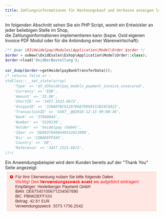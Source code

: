 ```yaml
---
title: Zahlungsinformationen für Rechnungskauf und Vorkasse anzeigen lassen
---
```

Im folgenden Abschnitt sehen Sie ein PHP Script, womit ein Entwickler an jeder beliebigen Stelle im Shop,  
die Zahlungsinformationen implementieren kann (bspw. Oxid eigenen Invoice PDF Modul oder für die Anbindung einer Warenwirtschaft):
```php
/** @var \D3\Heidelpay\Modules\Application\Model\Order $order */
$order = oxNew(\OxidEsales\Eshop\Application\Model\Order::class);
$order->load('OxidDerBestellung');

var_dump($order->getHeidelpayBankTransferData());
/* returns false or :
stdClass::__set_state(array(
    'Type' => 'd3_d3heidelpay_models_payment_invoice_unsecured',
    'Currency' => 'EUR',
    'Amount' => '33.80',
    'ShortID' => '3457.1523.6672',
    'UniqueID' => '31HA07BC81287D6A78968151B24C6A22',
    'TransactionID' => '4387__@@2016-12-15 09:00:36',
    'Bank' => '37040044',
    'Number' => '5320130',
    'Holder' => 'heidelpay (GmbH)',
    'Iban' => 'DE89370400440532013000',
    'Bic' => 'COBADEFFXXX',
    'Country' => 'DE',
    'Reference' => '3457.1523.6672',
))*/
```  

Ein Anwendungsbeispiel wird dem Kunden bereits auf der "Thank You" Seite angezeigt:  
<img style="float: left" src="../../img/thank_you_bank_informationen.png" alt="Zahlungsinformationen für Rechnungskauf und Vorkasse anzeigen lassen">
